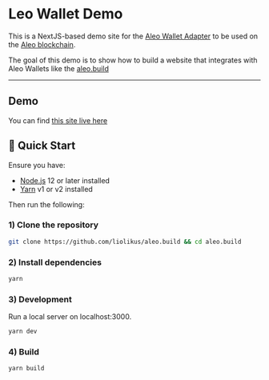 # Leo Wallet Demo

This is a NextJS-based demo site for the [Aleo Wallet Adapter](https://github.com/demox-labs/aleo-wallet-adapter) to be used on the [Aleo blockchain](https://aleo.org). <br>

The goal of this demo is to show how to build a website that integrates with Aleo Wallets like the [aleo.build](https://www.aleo.build/)


<hr />

## Demo 

You can find [this site live here](https://www.aleo.build/)

## 🚀 Quick Start

Ensure you have:

- [Node.js](https://nodejs.org) 12 or later installed
- [Yarn](https://yarnpkg.com) v1 or v2 installed

Then run the following:

### 1) Clone the repository

```bash
git clone https://github.com/liolikus/aleo.build && cd aleo.build
```

### 2) Install dependencies

```bash
yarn
```

### 3) Development

Run a local server on localhost:3000.

```bash
yarn dev
```



### 4) Build

```bash
yarn build
```
